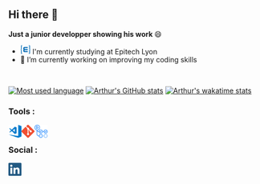 ## Hi there 👋

<b> Just a junior developper showing his work </b> 😄

- <img width="20px" src="https://github.com/ArthurBoucard/ArthurBoucard/blob/master/src/epietch_logo.png"/> I'm currently studying at Epitech Lyon
- 🔭 I’m currently working on improving my coding skills

<br>

[![Most used language](https://github-readme-stats.vercel.app/api/top-langs/?username=ArthurBoucard&layout=compact&langs_count=8&title_color=0dff00&text_color=fff&bg_color=141414)](https://github.com/anuraghazra/github-readme-stats)
[![Arthur's GitHub stats](https://github-readme-stats.vercel.app/api?username=ArthurBoucard&disable_animations=true&show_icons=true&include_all_commits=true&count_private=true&title_color=0dff00&text_color=fff&bg_color=141414)](https://github.com/anuraghazra/github-readme-stats)
[![Arthur's wakatime stats](https://github-readme-stats.vercel.app/api/wakatime?username=Bouboule&layout=compact&title_color=0dff00&text_color=fff&bg_color=141414)](https://github.com/anuraghazra/github-readme-stats)

### Tools :

<img align="left" alt="Visual Studio Code" width="26px" src="https://github.com/ArthurBoucard/ArthurBoucard/blob/master/src/vscode.png" />
<img align="left" alt="Git" width="26px" src="https://github.com/ArthurBoucard/ArthurBoucard/blob/master/src/git.png" />
<img align="left" alt="GithubActions" width="26px" src="https://github.com/ArthurBoucard/ArthurBoucard/blob/master/src/github_actions.png" />

<br>

### Social :

[<img align="left" alt="LinkedIn" width="26px" src="https://github.com/ArthurBoucard/ArthurBoucard/blob/master/src/linkedin.png">](https://www.linkedin.com/in/arthur-boucard-786745198/)



<!--
**ArthurBoucard/ArthurBoucard** is a ✨ _special_ ✨ repository because its `README.md` (this file) appears on your GitHub profile.

[![Arthur's github stats](https://github-readme-stats.vercel.app/api?username=ArthurBoucard)](https://github.com/anuraghazra/github-readme-stats)

![Screenshot](File in repo location)

Here are some ideas to get you started:

- 👯 I’m looking to collaborate on ...
- 💬 Ask me about ...
- 📫 How to reach me: ...
- 😄 Pronouns: ...
- ⚡ Fun fact: ...
- 
### Languages :

<img align="left" alt="C" width="26px" src="https://github.com/ArthurBoucard/ArthurBoucard/blob/master/src/c.png" />
<img align="left" alt="C++" width="26px" src="https://github.com/ArthurBoucard/ArthurBoucard/blob/master/src/c%2B%2B.png" />
<img align="left" alt="Python" width="26px" src="https://github.com/ArthurBoucard/ArthurBoucard/blob/master/src/python.png" />
<img align="left" alt="HTML5" width="26px" src="https://github.com/ArthurBoucard/ArthurBoucard/blob/master/src/html5.png" />
<img align="left" alt="CSS3" width="26px" src="https://github.com/ArthurBoucard/ArthurBoucard/blob/master/src/css3.png" />
<img align="left" alt="Bash" width="26px" src="https://github.com/ArthurBoucard/ArthurBoucard/blob/master/src/bash.png" />

<br>
-->
